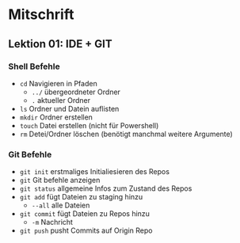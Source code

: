 # Mitschrift

## Lektion 01: IDE + GIT

### Shell Befehle

- `cd` Navigieren in Pfaden 
  - `../` übergeordneter Ordner
  - `.` aktueller Ordner
- `ls` Ordner und Datein auflisten 
- `mkdir` Ordner erstellen
- `touch` Datei erstellen (nicht für Powershell)
- `rm` Detei/Ordner löschen (benötigt manchmal weitere Argumente)

### Git Befehle

- `git init` erstmaliges Initialiesieren des Repos
- `git` Git befehle anzeigen
- `git status` allgemeine Infos zum Zustand des Repos
- `git add` fügt Dateien zu staging hinzu
  - `--all` alle Dateien
- `git commit` fügt Dateien zu Repos hinzu
  - `-m` Nachricht
- `git push` pusht Commits auf Origin Repo
